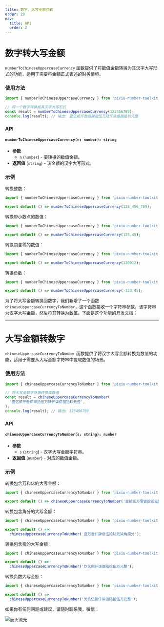 ```yaml
---
title: 数字、大写金额互转
order: 20
nav:
  title: API
  order: 2
---
```


# 数字转大写金额

`numberToChineseUppercaseCurrency` 函数提供了将数值金额转换为其汉字大写形式的功能，适用于需要将金额正式表述的财务情境。

### 使用方法

```js
import { numberToChineseUppercaseCurrency } from 'pixiu-number-toolkit';

// 将一个数字转换成其汉字大写形式
const result = numberToChineseUppercaseCurrency(123456789);
console.log(result); // 输出: 壹亿贰仟叁佰肆拾伍万陆仟柒佰捌拾玖元整
```

### API

#### `numberToChineseUppercaseCurrency(n: number): string`

- **参数**
  - `n` (`number`) - 要转换的数值金额。
- **返回值** (`string`) - 该金额的汉字大写形式。

### 示例

转换整数：

```jsx
import { numberToChineseUppercaseCurrency } from 'pixiu-number-toolkit';

export default () => numberToChineseUppercaseCurrency(123_456_789);
```

转换带小数点的数值：

```jsx
import { numberToChineseUppercaseCurrency } from 'pixiu-number-toolkit';

export default () => numberToChineseUppercaseCurrency(123.45);
```

转换包含零的数值：

```jsx
import { numberToChineseUppercaseCurrency } from 'pixiu-number-toolkit';

export default () => numberToChineseUppercaseCurrency(120012);
```

转换负数：

```jsx
import { numberToChineseUppercaseCurrency } from 'pixiu-number-toolkit';

export default () => numberToChineseUppercaseCurrency(-123.45);
```

为了将大写金额转换回数字，我们新增了一个函数 `chineseUppercaseCurrencyToNumber`，这个函数接收一个字符串参数，该字符串为汉字大写金额，然后将其转换为数值。下面是这个功能的开发文档：

---

# 大写金额转数字

`chineseUppercaseCurrencyToNumber` 函数提供了将汉字大写金额转换为数值的功能，适用于需要从大写金额字符串中提取数值的场景。

### 使用方法

```js
import { chineseUppercaseCurrencyToNumber } from 'pixiu-number-toolkit';

// 将大写金额字符串转换成数值
const result = chineseUppercaseCurrencyToNumber(
  '壹亿贰仟叁佰肆拾伍万陆仟柒佰捌拾玖元整',
);
console.log(result); // 输出: 123456789
```

### API

#### `chineseUppercaseCurrencyToNumber(s: string): number`

- **参数**
  - `s` (`string`) - 汉字大写金额字符串。
- **返回值** (`number`) - 对应的数值金额。

### 示例

转换包含万和亿的大写金额：

```jsx
import { chineseUppercaseCurrencyToNumber } from 'pixiu-number-toolkit';

export default () => chineseUppercaseCurrencyToNumber('壹拾贰万零壹拾贰元整');
```

转换包含角分的大写金额：

```jsx
import { chineseUppercaseCurrencyToNumber } from 'pixiu-number-toolkit';

export default () =>
  chineseUppercaseCurrencyToNumber('壹万叁仟肆佰伍拾陆元柒角捌分');
```

转换包含零的大写金额：

```jsx
import { chineseUppercaseCurrencyToNumber } from 'pixiu-number-toolkit';

export default () =>
  chineseUppercaseCurrencyToNumber('玖亿捌仟柒佰陆拾伍万元整');
```

转换负数大写金额：

```jsx
import { chineseUppercaseCurrencyToNumber } from 'pixiu-number-toolkit';

export default () =>
  chineseUppercaseCurrencyToNumber('欠玖亿捌仟柒佰陆拾伍万元整');
```

如果你有任何问题或建议，请随时联系我，微信：

![辰火流光](/open_source/pixiu-number-toolkit/wx.png)
